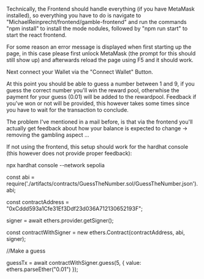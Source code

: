 Technically, the Frontend should handle everything (if you have MetaMask installed), so everything you have to do is navigate to "MichaelReinprecht/frontend/gamble-frontend" and run the commands "npm install" to install the mode nodules, followed by "npm run start" to start the react frontend.

For some reason an error message is displayed when first starting up the page, in this case please first unlock MetaMask (the prompt for this should still show up) and afterwards reload the page using F5 and it should work.

Next connect your Wallet via the "Connect Wallet" Button.

At this point you should be able to guess a number between 1 and 9, if you guess the correct number you'll win the reward pool, otherwhise the payment for your guess (0.01) will be added to the rewardpool. Feedback if you've won or not will be provided, this however takes some times since you have to wait for the transaction to conclude.

The problem I've mentioned in a mail before, is that via the frontend you'll actually get feedback about how your balance is expected to change -> removing the gambling aspect ... 


If not using the frontend, this setup should work for the hardhat console (this however does not provide proper feedback): 

npx hardhat console --network sepolia

const abi = require('./artifacts/contracts/GuessTheNumber.sol/GuessTheNumber.json').abi; 

const contractAddress = "0xCddd593a1Cfe31Ef3Ddf23d036A712130652193F";

signer = await ethers.provider.getSigner();

const contractWithSigner = new ethers.Contract(contractAddress, abi, signer);


//Make a guess

guessTx = await contractWithSigner.guess(5, { value: ethers.parseEther("0.01") });
